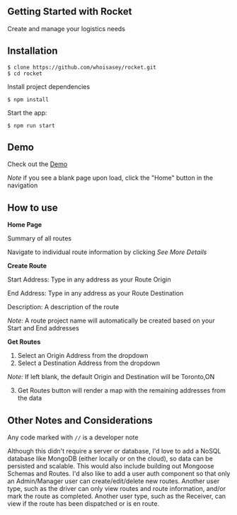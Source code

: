 ## Getting Started with Rocket

Create and manage your logistics needs

## Installation

```
$ clone https://github.com/whoisasey/rocket.git
$ cd rocket
```

Install project dependencies

```
$ npm install
```

Start the app:

```
$ npm run start
```

## Demo

Check out the [Demo](https://whoisasey.github.io/rocket/)

_Note_ if you see a blank page upon load, click the "Home" button in the navigation

## How to use

**Home Page**

Summary of all routes

Navigate to individual route information by clicking _See More Details_

**Create Route**

Start Address: Type in any address as your Route Origin

End Address: Type in any address as your Route Destination

Description: A description of the route

_Note:_ A route project name will automatically be created based on your Start and End addresses

**Get Routes**

1. Select an Origin Address from the dropdown
2. Select a Destination Address from the dropdown

_Note:_ If left blank, the default Origin and Destination will be Toronto,ON

3. Get Routes button will render a map with the remaining addresses from the data

## Other Notes and Considerations

Any code marked with `//` is a developer note

Although this didn't require a server or database, I'd love to add a NoSQL database like MongoDB (either locally or on the cloud), so data can be persisted and scalable. This would also include building out Mongoose Schemas and Routes.
I'd also like to add a user auth component so that only an Admin/Manager user can create/edit/delete new routes. Another user type, such as the driver can only view routes and route information, and/or mark the route as completed. Another user type, such as the Receiver, can view if the route has been dispatched or is en route.
